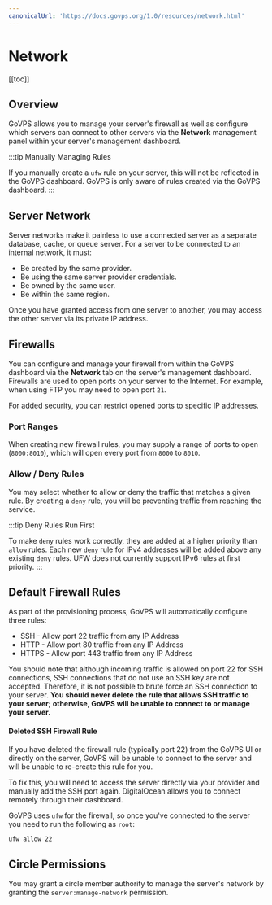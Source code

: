 ```yaml
---
canonicalUrl: 'https://docs.govps.org/1.0/resources/network.html'
---
```

# Network

[[toc]]

## Overview

GoVPS allows you to manage your server's firewall as well as configure which servers can connect to other servers via the **Network** management panel within your server's management dashboard.


:::tip Manually Managing Rules

If you manually create a `ufw` rule on your server, this will not be reflected in the GoVPS dashboard. GoVPS is only aware of rules created via the GoVPS dashboard.
:::

## Server Network

Server networks make it painless to use a connected server as a separate database, cache, or queue server. For a server to be connected to an internal network, it must:

- Be created by the same provider.
- Be using the same server provider credentials.
- Be owned by the same user.
- Be within the same region.

Once you have granted access from one server to another, you may access the other server via its private IP address.

## Firewalls

You can configure and manage your firewall from within the GoVPS dashboard via the **Network** tab on the server's management dashboard. Firewalls are used to open ports on your server to the Internet. For example, when using FTP you may need to open port `21`.

For added security, you can restrict opened ports to specific IP addresses.

### Port Ranges

When creating new firewall rules, you may supply a range of ports to open (`8000:8010`), which will open every port from `8000` to `8010`.

### Allow / Deny Rules

You may select whether to allow or deny the traffic that matches a given rule. By creating a `deny` rule, you will be preventing traffic from reaching the service.

:::tip Deny Rules Run First

To make `deny` rules work correctly, they are added at a higher priority than `allow` rules. Each new `deny` rule for IPv4 addresses will be added above any existing `deny` rules. UFW does not currently support IPv6 rules at first priority.
:::

## Default Firewall Rules

As part of the provisioning process, GoVPS will automatically configure three rules:

- SSH - Allow port 22 traffic from any IP Address
- HTTP - Allow port 80 traffic from any IP Address
- HTTPS - Allow port 443 traffic from any IP Address

You should note that although incoming traffic is allowed on port 22 for SSH connections, SSH connections that do not use an SSH key are not accepted. Therefore, it is not possible to brute force an SSH connection to your server. **You should never delete the rule that allows SSH traffic to your server; otherwise, GoVPS will be unable to connect to or manage your server.**

#### Deleted SSH Firewall Rule

If you have deleted the firewall rule (typically port 22) from the GoVPS UI or directly on the server, GoVPS will be unable to connect to the server and will be unable to re-create this rule for you.

To fix this, you will need to access the server directly via your provider and manually add the SSH port again. DigitalOcean allows you to connect remotely through their dashboard.

GoVPS uses `ufw` for the firewall, so once you've connected to the server you need to run the following as `root`:

```bash
ufw allow 22
```

## Circle Permissions

You may grant a circle member authority to manage the server's network by granting the `server:manage-network` permission.